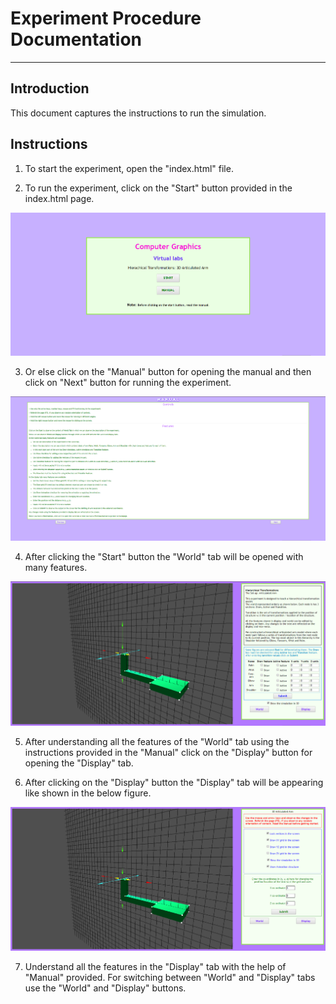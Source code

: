 # Experiment Procedure Documentation
---
## Introduction
This document captures the instructions to run the simulation.

## Instructions
1. To start the experiment, open the "index.html" file.

2. To run the experiment, click on the "Start" button provided in the index.html page.

![](Images/image1.png)

3. Or else click on the "Manual" button for opening the manual and then click on "Next" button for running the experiment.

![](Images/imageManual.png)

4. After clicking the "Start" button the "World" tab will be opened with many features.

![](Images/image2.png)

5. After understanding all the features of the "World" tab using the instructions provided in the "Manual" click on the "Display" button for opening the "Display" tab.

6. After clicking on the "Display" button the "Display" tab will be appearing like shown in the below figure.

![](Images/image3.png)

7. Understand all the features in the "Display" tab with the help of "Manual" provided. For switching between "World" and "Display" tabs use the "World" and "Display" buttons.
